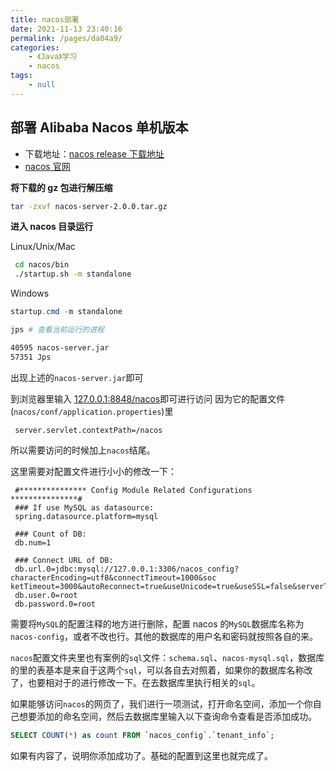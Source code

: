 ```yaml
---
title: nacos部署
date: 2021-11-13 23:40:16
permalink: /pages/da04a9/
categories:
    - 《Java》学习
    - nacos
tags:
    - null
---
```


## 部署 Alibaba Nacos 单机版本

-   下载地址：[nacos release 下载地址](https://github.com/alibaba/nacos/releases)
-   [nacos 官网](https://nacos.io/zh-cn/index.html)

**将下载的 gz 包进行解压缩**

```bash
tar -zxvf nacos-server-2.0.0.tar.gz
```

**进入 nacos 目录运行**

Linux/Unix/Mac

```bash
 cd nacos/bin
 ./startup.sh -m standalone
```

Windows

```powershell
startup.cmd -m standalone
```

```bash
jps # 查看当前运行的进程

40595 nacos-server.jar
57351 Jps
```

出现上述的`nacos-server.jar`即可

到浏览器里输入 [127.0.0.1:8848/nacos](127.0.0.1:8848/nacos)即可进行访问
因为它的配置文件(`nacos/conf/application.properties`)里

```properties
 server.servlet.contextPath=/nacos
```

所以需要访问的时候加上`nacos`结尾。

这里需要对配置文件进行小小的修改一下：

```properties
 #*************** Config Module Related Configurations ***************#
 ### If use MySQL as datasource:
 spring.datasource.platform=mysql

 ### Count of DB:
 db.num=1

 ### Connect URL of DB:
 db.url.0=jdbc:mysql://127.0.0.1:3306/nacos_config?characterEncoding=utf8&connectTimeout=1000&soc    ketTimeout=3000&autoReconnect=true&useUnicode=true&useSSL=false&serverTimezone=UTC
 db.user.0=root
 db.password.0=root
```

需要将`MySQL`的配置注释的地方进行删除，配置 nacos 的`MySQL`数据库名称为`nacos-config`，或者不改也行。其他的数据库的用户名和密码就按照各自的来。

`nacos`配置文件夹里也有案例的`sql`文件：`schema.sql`、`nacos-mysql.sql`，数据库的里的表基本是来自于这两个`sql`，可以各自去对照着，如果你的数据库名称改了，也要相对于的进行修改一下。在去数据库里执行相关的`sql`。

如果能够访问`nacos`的网页了，我们进行一项测试，打开命名空间，添加一个你自己想要添加的命名空间，然后去数据库里输入以下查询命令查看是否添加成功。

```sql
SELECT COUNT(*) as count FROM `nacos_config`.`tenant_info`;
```

如果有内容了，说明你添加成功了。基础的配置到这里也就完成了。
